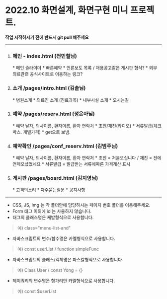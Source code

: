 <h1>2022.10 화면설계, 화면구현 미니 프로젝트.</h1>
<strong>작업 시작하시기 전에 반드시 git pull 해주세요</strong>
  

  
---------------
  
1. <h3>메인 - index.html (전민철님)</h3>
    * 메인 슬라이더  
    * 빠른예약  
    * 언론보도 목록 / 채용공고같은 게시판 형식?  
    * 외부 의료관련 공식사이트로 이동하는 링크?  
  
2. <h3>소개 /pages/intro.html (김솔님)</h3>
    * 병원소개  
    * 의료진 소개 (진료과목)  
    * 내부시설 소개  
    * 오시는길  
  
3. <h3>예약 /pages/reserv.html (정은아님)</h3>
    * 예약 날자, 의사이름, 환자이름, 환자 연락처  
    * 초진/재진(라디오)  
    * 서류발급(체크박스. 개별가격)  
    * get으로 보냄.  
  
4. <h3>예약확인 /pages/conf_reserv.html (김범주님)</h3>
    * 예약 날자, 의사이름, 환자이름, 환자 연락처  
    * 초진 = 처음오십니다 / 재진 = 전에 언제오셨었네요  
    * 서류발급 = 발급받는 서류에따른 가격계산 표시  
  
5. <h3>게시판 /pages/board.html (김지영님)</h3> 
    * 고객의소리  
    * 자주묻는질문  
    * 공지사항  
  
---------------
  
* CSS, JS, Img 는 각 폴더안에 담당하시는 페이지 번호 폴더를 이용해주세요.
* Form 태그 이외에 id 는 사용하지 않습니다.
* 태그의 클래스명은 케밥형식으로 사용합니다. 
>   예) class="menu-list-and"
* 자바스크립트의 변수/함수명은 카멜형식으로 사용합니다.
>   예) const userList / function simpleFunc
* 자바스크립트의 클래스/객체명은 파스칼형식으로 사용합니다. 
>   예) Class User / const Yong = {}
* 제이쿼리의 변수명은 헝가리안 카멜형식으로 사용합니다.
>   예) const $userList
